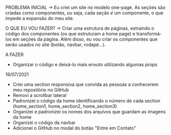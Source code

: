 PROBLEMA INICIAL
-> Eu criei um site no modelo one-page. As seções são criadas como componentes, ou seja, cada seção *é* um componente, o que impede a expansão do meu site.

O QUE EU VOU FAZER?
-> Criar uma estrutura de páginas, estraindo o código dos componentes (os que estruturam a home page) e transformá-los em seções da página. Além disso, eu vou criar os componentes que serão usados no site (botão, navbar, rodapé...).





A FAZER
- Organizar o código e deixá-lo mais enxuto utilizando algumas props





19/07/2021
- Criei uma section responsiva que convida as pessoas a conhecerem meu repositório no GitHub
- Removi a scrollbar lateral
- Padronizei o código da home identificando o número de cada section (home_section1, home_section2, home_section3)
- Organizei e padronizei os nomes dos arquivos que guardam as imagens da home
- Organizei o código da navbar
- Adicionei o GitHub no modal do botão "Entre em Contato"